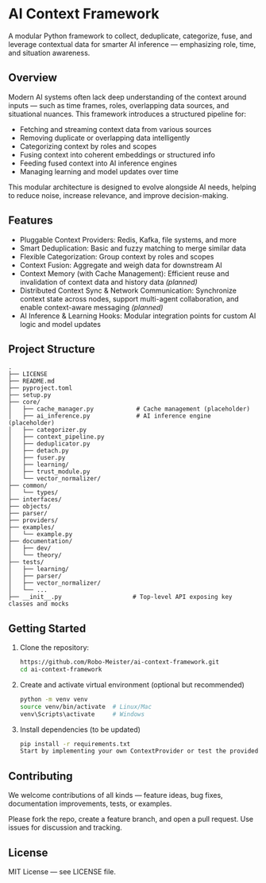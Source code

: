 # AI Context Framework

A modular Python framework to collect, deduplicate, categorize, fuse, and leverage contextual data for smarter AI inference — emphasizing role, time, and situation awareness.

## Overview

Modern AI systems often lack deep understanding of the context around inputs — such as time frames, roles, overlapping data sources, and situational nuances. This framework introduces a structured pipeline for:

- Fetching and streaming context data from various sources
- Removing duplicate or overlapping data intelligently
- Categorizing context by roles and scopes
- Fusing context into coherent embeddings or structured info
- Feeding fused context into AI inference engines
- Managing learning and model updates over time

This modular architecture is designed to evolve alongside AI needs, helping to reduce noise, increase relevance, and improve decision-making.

## Features

- Pluggable Context Providers: Redis, Kafka, file systems, and more
- Smart Deduplication: Basic and fuzzy matching to merge similar data
- Flexible Categorization: Group context by roles and scopes
- Context Fusion: Aggregate and weigh data for downstream AI
- Context Memory (with Cache Management): Efficient reuse and invalidation of context data and history data *(planned)*
- Distributed Context Sync & Network Communication: Synchronize context state across nodes, support multi-agent collaboration, and enable context-aware messaging *(planned)*
- AI Inference & Learning Hooks: Modular integration points for custom AI logic and model updates

## Project Structure

```plaintext
.
├── LICENSE
├── README.md
├── pyproject.toml
├── setup.py
├── core/
│   ├── cache_manager.py            # Cache management (placeholder)
│   ├── ai_inference.py             # AI inference engine (placeholder)
│   ├── categorizer.py
│   ├── context_pipeline.py
│   ├── deduplicator.py
│   ├── detach.py
│   ├── fuser.py
│   ├── learning/
│   ├── trust_module.py
│   └── vector_normalizer/
├── common/
│   └── types/
├── interfaces/
├── objects/
├── parser/
├── providers/
├── examples/
│   └── example.py
├── documentation/
│   ├── dev/
│   └── theory/
├── tests/
│   ├── learning/
│   ├── parser/
│   ├── vector_normalizer/
│   └── ...
├── __init__.py                    # Top-level API exposing key classes and mocks
```
## Getting Started

1. Clone the repository:

   ```bash
   https://github.com/Robo-Meister/ai-context-framework.git
   cd ai-context-framework
   ```
2. Create and activate virtual environment (optional but recommended)
    ```bash
   python -m venv venv
   source venv/bin/activate  # Linux/Mac
   venv\Scripts\activate     # Windows
   ```
3. Install dependencies (to be updated)
    ```bash
   pip install -r requirements.txt
   Start by implementing your own ContextProvider or test the provided Redis provider.
   ```
   
## Contributing

We welcome contributions of all kinds — feature ideas, bug fixes, documentation improvements, tests, or examples.

Please fork the repo, create a feature branch, and open a pull request. Use issues for discussion and tracking.

## License

MIT License — see LICENSE file.